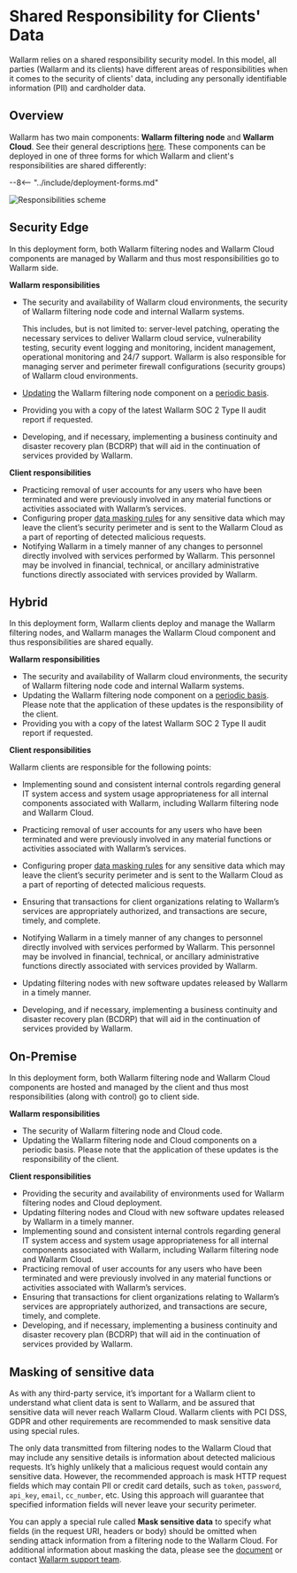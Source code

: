 [link-deployment-se]:           ../installation/supported-deployment-options.md#edge
[link-deployment-hybrid]:       ../installation/supported-deployment-options.md#all-deployment-artifacts
[link-deployment-on-prem]:      ../installation/on-premise.md

# Shared Responsibility for Clients' Data

Wallarm relies on a shared responsibility security model. In this model, all parties (Wallarm and its clients) have different areas of responsibilities when it comes to the security of clients' data, including any personally identifiable information (PII) and cardholder data.

## Overview

Wallarm has two main components: **Wallarm filtering node** and **Wallarm Cloud**. See their general descriptions [here](../about-wallarm/overview.md#how-wallarm-works). These components can be deployed in one of three forms for which Wallarm and client's responsibilities are shared differently:

--8<-- "../include/deployment-forms.md"

![Responsibilities scheme](../images/shared-responsibility-variants.png)

## Security Edge

In this deployment form, both Wallarm filtering nodes and Wallarm Cloud components are managed by Wallarm and thus most responsibilities go to Wallarm side.

**Wallarm responsibilities**

* The security and availability of Wallarm cloud environments, the security of Wallarm filtering node code and internal Wallarm systems.

    This includes, but is not limited to: server-level patching, operating the necessary services to deliver Wallarm cloud service, vulnerability testing, security event logging and monitoring, incident management, operational monitoring and 24/7 support. Wallarm is also responsible for managing server and perimeter firewall configurations (security groups) of Wallarm cloud environments.

* [Updating](../installation/security-edge/deployment.md#upgrading-the-edge-inline) the Wallarm filtering node component on a [periodic basis](../updating-migrating/versioning-policy.md).
* Providing you with a copy of the latest Wallarm SOC 2 Type II audit report if requested.
* Developing, and if necessary, implementing a business continuity and disaster recovery plan (BCDRP) that will aid in the continuation of services provided by Wallarm.

**Client responsibilities**

* Practicing removal of user accounts for any users who have been terminated and were previously involved in any material functions or activities associated with Wallarm’s services.
* Configuring proper [data masking rules](../user-guides/rules/sensitive-data-rule.md) for any sensitive data which may leave the client’s security perimeter and is sent to the Wallarm Cloud as a part of reporting of detected malicious requests.
* Notifying Wallarm in a timely manner of any changes to personnel directly involved with services performed by Wallarm. This personnel may be involved in financial, technical, or ancillary administrative functions directly associated with services provided by Wallarm.

## Hybrid

In this deployment form, Wallarm clients deploy and manage the Wallarm filtering nodes, and Wallarm manages the Wallarm Cloud component and thus responsibilities are shared equally.

**Wallarm responsibilities**

* The security and availability of Wallarm cloud environments, the security of Wallarm filtering node code and internal Wallarm systems.
* Updating the Wallarm filtering node component on a [periodic basis](../updating-migrating/versioning-policy.md). Please note that the application of these updates is the responsibility of the client.
* Providing you with a copy of the latest Wallarm SOC 2 Type II audit report if requested.

**Client responsibilities**

Wallarm clients are responsible for the following points:

* Implementing sound and consistent internal controls regarding general IT system access and system usage appropriateness for all internal components associated with Wallarm, including Wallarm filtering node and Wallarm Cloud.

* Practicing removal of user accounts for any users who have been terminated and were previously involved in any material functions or activities associated with Wallarm’s services.

* Configuring proper [data masking rules](../user-guides/rules/sensitive-data-rule.md) for any sensitive data which may leave the client’s security perimeter and is sent to the Wallarm Cloud as a part of reporting of detected malicious requests.

* Ensuring that transactions for client organizations relating to Wallarm’s services are appropriately authorized, and transactions are secure, timely, and complete.

* Notifying Wallarm in a timely manner of any changes to personnel directly involved with services performed by Wallarm. This personnel may be involved in financial, technical, or ancillary administrative functions directly associated with services provided by Wallarm.

* Updating filtering nodes with new software updates released by Wallarm in a timely manner.

* Developing, and if necessary, implementing a business continuity and disaster recovery plan (BCDRP) that will aid in the continuation of services provided by Wallarm.

## On-Premise

In this deployment form, both Wallarm filtering node and Wallarm Cloud components are hosted and managed by the client and thus most responsibilities (along with control) go to client side.

**Wallarm responsibilities**

* The security of Wallarm filtering node and Cloud code.
* Updating the Wallarm filtering node and Cloud components on a periodic basis. Please note that the application of these updates is the responsibility of the client.

**Client responsibilities**

* Providing the security and availability of environments used for Wallarm filtering nodes and Cloud deployment.
* Updating filtering nodes and Cloud with new software updates released by Wallarm in a timely manner.
* Implementing sound and consistent internal controls regarding general IT system access and system usage appropriateness for all internal components associated with Wallarm, including Wallarm filtering node and Wallarm Cloud.
* Practicing removal of user accounts for any users who have been terminated and were previously involved in any material functions or activities associated with Wallarm’s services.
* Ensuring that transactions for client organizations relating to Wallarm’s services are appropriately authorized, and transactions are secure, timely, and complete.
* Developing, and if necessary, implementing a business continuity and disaster recovery plan (BCDRP) that will aid in the continuation of services provided by Wallarm.

## Masking of sensitive data

As with any third-party service, it’s important for a Wallarm client to understand what client data is sent to Wallarm, and be assured that sensitive data will never reach Wallarm Cloud. Wallarm clients with PCI DSS, GDPR and other requirements are recommended to mask sensitive data using special rules.

The only data transmitted from filtering nodes to the Wallarm Cloud that may include any sensitive details is information about detected malicious requests. It’s highly unlikely that a malicious request would contain any sensitive data. However, the recommended approach is mask HTTP request fields which may contain PII or credit card details, such as `token`, `password`, `api_key`, `email`, `cc_number`, etc. Using this approach will guarantee that specified information fields will never leave your security perimeter.

You can apply a special rule called **Mask sensitive data** to specify what fields (in the request URI, headers or body) should be omitted when sending attack information from a filtering node to the Wallarm Cloud. For additional information about masking the data, please see the [document](../user-guides/rules/sensitive-data-rule.md) or contact [Wallarm support team](mailto:request@wallarm.com).